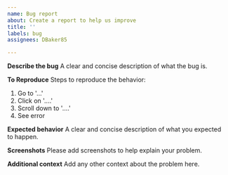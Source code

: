 ```yaml
---
name: Bug report
about: Create a report to help us improve
title: ''
labels: bug
assignees: DBaker85

---
```


**Describe the bug**
A clear and concise description of what the bug is.

**To Reproduce**
Steps to reproduce the behavior:
1. Go to '...'
2. Click on '....'
3. Scroll down to '....'
4. See error

**Expected behavior**
A clear and concise description of what you expected to happen.

**Screenshots**
Please add screenshots to help explain your problem.

**Additional context**
Add any other context about the problem here.
